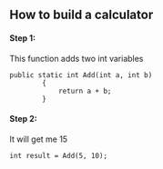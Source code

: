 ## How to build a calculator
#### Step 1:

This function adds two int variables

```
public static int Add(int a, int b)
        {
            return a + b;
        }
```

#### Step 2:

It will get me 15

```
int result = Add(5, 10);
```

